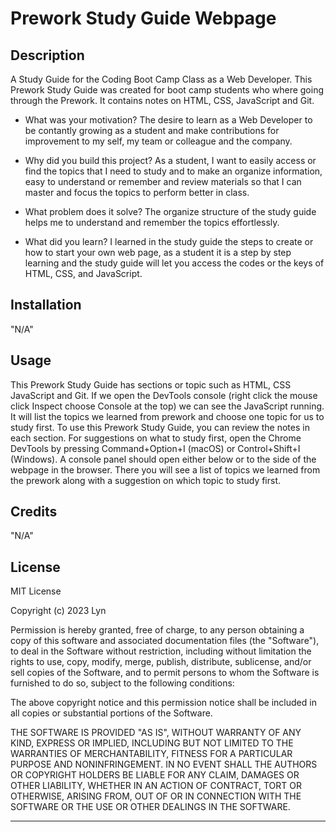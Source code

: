# Prework Study Guide Webpage

## Description

A Study Guide for the Coding Boot Camp Class as a Web Developer. This Prework Study Guide was created for boot camp students who where going through the Prework. It contains notes on HTML, CSS, JavaScript and Git.

- What was your motivation? The desire to learn as a Web Developer to be contantly growing as a student and make contributions for improvement to my self, my team or colleague and the company. 

- Why did you build this project? As a student, I want to easily access or find the topics that I need to study and to make an organize information, easy to understand or remember and review materials so that I can master and focus the topics to perform better in class.

- What problem does it solve? The organize structure of the study guide helps me to understand and remember the topics effortlessly. 

- What did you learn? I learned in the study guide the steps to create or how to start your own web page, as a student it is a step by step learning and the study guide will let you access the codes or the keys of HTML, CSS, and JavaScript.


## Installation

"N/A"

## Usage

This Prework Study Guide has sections or topic such as HTML, CSS JavaScript and Git. 
If we open the DevTools console (right click the mouse click Inspect choose Console at the top) we can see the JavaScript running.
It will list the topics we learned from prework and choose one topic for us to study first.
To use this Prework Study Guide, you can review the notes in each section. For suggestions on what to study first, open the Chrome DevTools by pressing Command+Option+I (macOS) or Control+Shift+I (Windows). A console panel should open either below or to the side of the webpage in the browser. There you will see a list of topics we learned from the prework along with a suggestion on which topic to study first.

## Credits

"N/A"

## License

MIT License

Copyright (c) 2023 Lyn

Permission is hereby granted, free of charge, to any person obtaining a copy
of this software and associated documentation files (the "Software"), to deal
in the Software without restriction, including without limitation the rights
to use, copy, modify, merge, publish, distribute, sublicense, and/or sell
copies of the Software, and to permit persons to whom the Software is
furnished to do so, subject to the following conditions:

The above copyright notice and this permission notice shall be included in all
copies or substantial portions of the Software.

THE SOFTWARE IS PROVIDED "AS IS", WITHOUT WARRANTY OF ANY KIND, EXPRESS OR
IMPLIED, INCLUDING BUT NOT LIMITED TO THE WARRANTIES OF MERCHANTABILITY,
FITNESS FOR A PARTICULAR PURPOSE AND NONINFRINGEMENT. IN NO EVENT SHALL THE
AUTHORS OR COPYRIGHT HOLDERS BE LIABLE FOR ANY CLAIM, DAMAGES OR OTHER
LIABILITY, WHETHER IN AN ACTION OF CONTRACT, TORT OR OTHERWISE, ARISING FROM,
OUT OF OR IN CONNECTION WITH THE SOFTWARE OR THE USE OR OTHER DEALINGS IN THE
SOFTWARE.

---
